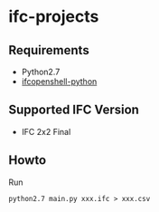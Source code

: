 # ifc-projects

## Requirements

- Python2.7
- [ifcopenshell-python](http://ifcopenshell.org/python.html)

## Supported IFC Version

- IFC 2x2 Final

## Howto

Run

```
python2.7 main.py xxx.ifc > xxx.csv
```
